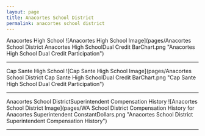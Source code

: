 ```yaml
---
layout: page
title: Anacortes School District
permalink: anacortes school district
---
```



Anacortes High School
![Anacortes High School Image](pages/Anacortes School District Anacortes High SchoolDual Credit BarChart.png "Anacortes High School Dual Credit Participation")

___

Cap Sante High School
![Cap Sante High School Image](pages/Anacortes School District Cap Sante High SchoolDual Credit BarChart.png "Cap Sante High School Dual Credit Participation")

___

Anacortes School DistrictSuperintendent Compensation History
![Anacortes School District Image](pages/WA School District Compensation History for Anacortes Superintendent ConstantDollars.png "Anacortes School District Superintendent Compensation History")

___

